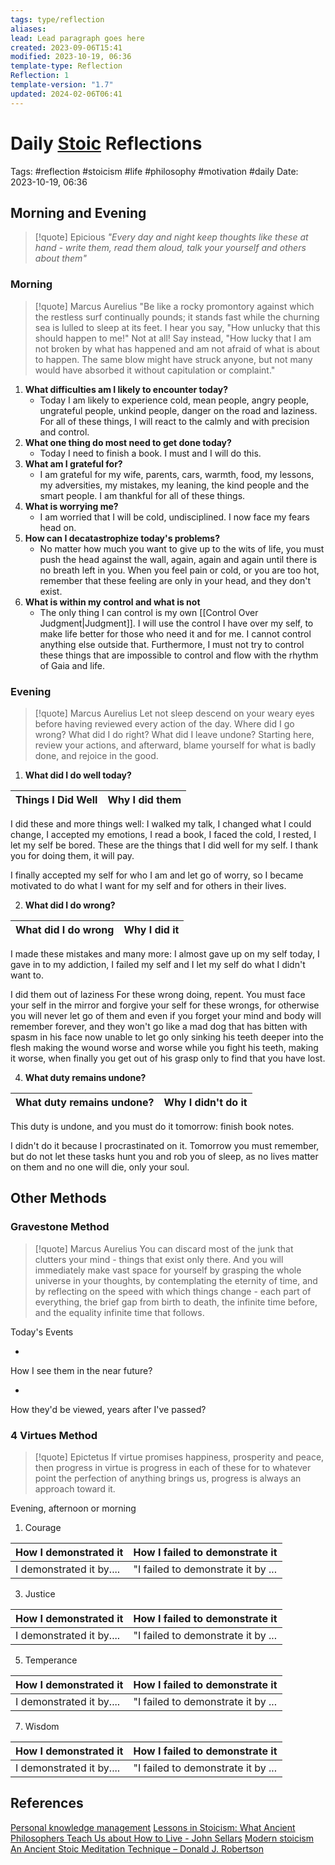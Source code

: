 ```yaml
---
tags: type/reflection
aliases: 
lead: Lead paragraph goes here
created: 2023-09-06T15:41
modified: 2023-10-19, 06:36
template-type: Reflection
Reflection: 1
template-version: "1.7"
updated: 2024-02-06T06:41
---
```



# Daily [Stoic](../SLIP-BOX/Stoicism.md) Reflections

Tags:  #reflection #stoicism #life #philosophy #motivation #daily 
Date: 2023-10-19, 06:36

## Morning and Evening

> [!quote] Epicious 
> _"Every day and night keep thoughts like these at hand - write them, read them aloud, talk your yourself and others about them"_

### Morning

> [!quote] Marcus Aurelius
> "Be like a rocky promontory against which the restless surf continually pounds; it stands fast while the churning sea is lulled to sleep at its feet. I hear you say, "How unlucky that this should happen to me!" Not at all! Say instead, "How lucky that I am not broken by what has happened and am not afraid of what is about to happen. The same blow might have struck anyone, but not many would have absorbed it without capitulation or complaint."

1. **What difficulties am I likely to encounter today?**
	- Today I am likely to experience cold, mean people, angry people, ungrateful people, unkind people, danger on the road and laziness. For all of these things, I will react to the calmly and with precision and control.
2. **What one thing do most need to get done today?**
	- Today I need to finish a book. I must and I will do this.
1. **What am I grateful for?**
	- I am grateful for my wife, parents, cars, warmth, food, my lessons, my adversities, my mistakes, my leaning, the kind people and the smart people. I am thankful for all of these things.
2. **What is worrying me?**
	- I am worried that I will be cold, undisciplined. I now face my fears head on.
3. **How can I decatastrophize today's problems?**
	- No matter how much you want to give up to the wits of life, you must push the head against the wall, again, again and again until there is no breath left in you. When you feel pain or cold, or you are too hot, remember that these feeling are only in your head, and they don't exist.
1. **What is within my control and what is not**
	- The only thing I can control is my own [[Control Over Judgment|Judgment]]. I will use the control I have over my self, to make life better for those who need it and for me. I cannot control anything else outside that. Furthermore, I must not try to control these things that are impossible to control and flow with the rhythm of Gaia and life. 

### Evening

> [!quote] Marcus Aurelius
> Let not sleep descend on your weary eyes before having reviewed every action of the day. Where did I go wrong? What did I do right? What did I leave undone? Starting here, review your actions, and afterward, blame yourself for what is badly done, and rejoice in the good.

1. **What did I do well today?**

| Things I Did Well | Why I did them |
| ------------------- | ---------------- |

I did these and more things well: I walked my talk, I changed what I could change, I accepted my emotions, I read a book, I faced the cold, I rested, I let my self be bored. These are the things that I did well for my self. I thank you for doing them, it will pay. 

I finally accepted my self for who I am and let go of worry, so I became motivated to do what I want for my self and for others in their lives.   

2. **What did I do wrong?**

| What did I do wrong | Why I did it |
| ------------------- | ---------------- |

I made these mistakes and many more: I almost gave up on my self today, I gave in to my addiction, I failed my self and I let my self do what I didn't want to.

I did them out of laziness For these wrong doing, repent. You must face your self in the mirror and forgive your self for these wrongs, for otherwise you will never let go of them and even if you forget your mind and body will remember forever, and they won't go like a mad dog that has bitten with spasm in his face now unable to let go only sinking his teeth deeper into the flesh making the wound worse and worse while you fight his teeth, making it worse, when finally you get out of his grasp only to find that you have lost. 

4. **What duty remains undone?**

| What duty remains undone? | Why I didn't do it |
| ------------------- | ---------------- |

This duty is undone, and you must do it tomorrow: finish book notes.

I didn't do it because I procrastinated on it. Tomorrow you must remember, but do not let these tasks hunt you and rob you of sleep, as no lives matter on them and no one will die, only your soul. 

## Other Methods

### Gravestone Method

> [!quote] Marcus Aurelius
> You can discard most of the junk that clutters your mind - things that exist only there. And you will immediately make vast space for yourself by grasping the whole universe in your thoughts, by contemplating the eternity of time, and by reflecting on the speed with which things change - each part of everything, the brief gap from birth to death, the infinite time before, and the equality infinite time that follows. 

Today's Events 

-

How I see them in the near future? 

-

How they'd be viewed, years after I've passed?

### 4 Virtues Method

> [!quote] Epictetus 
> If virtue promises happiness, prosperity and peace, then progress in virtue is progress in each of these for to whatever point the perfection of anything brings us, progress is always an approach toward it.

Evening, afternoon or morning

1. Courage 

| How I demonstrated it  | How I failed to demonstrate it |
| ------------------- | ---------------- |
| I demonstrated it by....                 | "I failed to demonstrate it by ...              |

3. Justice

| How I demonstrated it  | How I failed to demonstrate it |
| ------------------- | ---------------- |
| I demonstrated it by....                 | "I failed to demonstrate it by ...             

5. Temperance

| How I demonstrated it  | How I failed to demonstrate it |
| ------------------- | ---------------- |
| I demonstrated it by....                 | "I failed to demonstrate it by ...             

7. Wisdom

| How I demonstrated it  | How I failed to demonstrate it |
| ------------------- | ---------------- |
| I demonstrated it by....                 | "I failed to demonstrate it by ...             

## References

[Personal knowledge management](Personal%20knowledge%20management.md)
[Lessons in Stoicism: What Ancient Philosophers Teach Us about How to Live - John Sellars](https://books.google.cz/books/about/Lessons_in_Stoicism.html?id=ky84zQEACAAJ&redir_esc=y)
[Modern stoicism](https://modernstoicism.com/)
[An Ancient Stoic Meditation Technique – Donald J. Robertson](https://donaldrobertson.name/2017/03/22/an-ancient-stoic-meditation-technique/)



